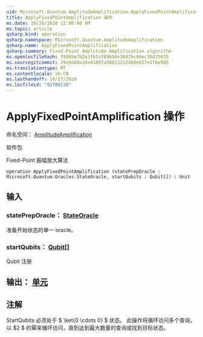 ```yaml
---
uid: Microsoft.Quantum.AmplitudeAmplification.ApplyFixedPointAmplification
title: ApplyFixedPointAmplification 操作
ms.date: 10/26/2020 12:00:00 AM
ms.topic: article
qsharp.kind: operation
qsharp.namespace: Microsoft.Quantum.AmplitudeAmplification
qsharp.name: ApplyFixedPointAmplification
qsharp.summary: Fixed-Point Amplitude Amplification algorithm
ms.openlocfilehash: f506be7b2e3f65cf89694e30d79c04ec30d25035
ms.sourcegitcommit: 29e0d88a30e4166fa580132124b0eb57e1f0e986
ms.translationtype: MT
ms.contentlocale: zh-CN
ms.lasthandoff: 10/27/2020
ms.locfileid: "92700120"
---
```

# <a name="applyfixedpointamplification-operation"></a>ApplyFixedPointAmplification 操作

命名空间： [AmplitudeAmplification](xref:Microsoft.Quantum.AmplitudeAmplification)

软件包 [](https://nuget.org/packages/)


Fixed-Point 振幅放大算法

```qsharp
operation ApplyFixedPointAmplification (statePrepOracle : Microsoft.Quantum.Oracles.StateOracle, startQubits : Qubit[]) : Unit
```


## <a name="input"></a>输入

### <a name="statepreporacle--stateoracle"></a>statePrepOracle： [StateOracle](xref:Microsoft.Quantum.Oracles.StateOracle)

准备开始状态的单一 oracle。


### <a name="startqubits--qubit"></a>startQubits： [Qubit](xref:microsoft.quantum.lang-ref.qubit)[]

Qubit 注册



## <a name="output--unit"></a>输出： [单元](xref:microsoft.quantum.lang-ref.unit)



## <a name="remarks"></a>注解

StartQubits 必须处于 $ \ket{0 \cdots 0} $ 状态。 此操作将循环访问多个查询，以 $2 $ 的幂来循环访问，直到达到最大数量的查询或找到目标状态。